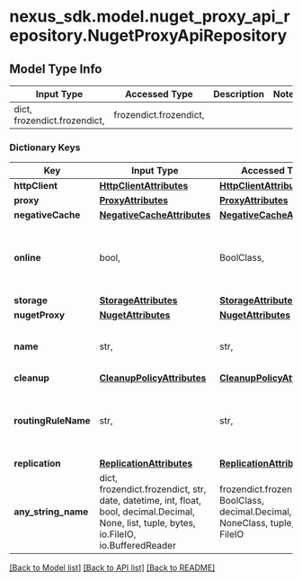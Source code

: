 # nexus_sdk.model.nuget_proxy_api_repository.NugetProxyApiRepository

## Model Type Info

| Input Type                   | Accessed Type          | Description | Notes |
| ---------------------------- | ---------------------- | ----------- | ----- |
| dict, frozendict.frozendict, | frozendict.frozendict, |             |

### Dictionary Keys

| Key                 | Input Type                                                                                                                                  | Accessed Type                                                                           | Description                                                        | Notes      |
| ------------------- | ------------------------------------------------------------------------------------------------------------------------------------------- | --------------------------------------------------------------------------------------- | ------------------------------------------------------------------ | ---------- |
| **httpClient**      | [**HttpClientAttributes**](HttpClientAttributes.md)                                                                                         | [**HttpClientAttributes**](HttpClientAttributes.md)                                     |                                                                    |
| **proxy**           | [**ProxyAttributes**](ProxyAttributes.md)                                                                                                   | [**ProxyAttributes**](ProxyAttributes.md)                                               |                                                                    |
| **negativeCache**   | [**NegativeCacheAttributes**](NegativeCacheAttributes.md)                                                                                   | [**NegativeCacheAttributes**](NegativeCacheAttributes.md)                               |                                                                    |
| **online**          | bool,                                                                                                                                       | BoolClass,                                                                              | Whether this repository accepts incoming requests                  |
| **storage**         | [**StorageAttributes**](StorageAttributes.md)                                                                                               | [**StorageAttributes**](StorageAttributes.md)                                           |                                                                    |
| **nugetProxy**      | [**NugetAttributes**](NugetAttributes.md)                                                                                                   | [**NugetAttributes**](NugetAttributes.md)                                               |                                                                    |
| **name**            | str,                                                                                                                                        | str,                                                                                    | A unique identifier for this repository                            | [optional] |
| **cleanup**         | [**CleanupPolicyAttributes**](CleanupPolicyAttributes.md)                                                                                   | [**CleanupPolicyAttributes**](CleanupPolicyAttributes.md)                               |                                                                    | [optional] |
| **routingRuleName** | str,                                                                                                                                        | str,                                                                                    | The name of the routing rule assigned to this repository           | [optional] |
| **replication**     | [**ReplicationAttributes**](ReplicationAttributes.md)                                                                                       | [**ReplicationAttributes**](ReplicationAttributes.md)                                   |                                                                    | [optional] |
| **any_string_name** | dict, frozendict.frozendict, str, date, datetime, int, float, bool, decimal.Decimal, None, list, tuple, bytes, io.FileIO, io.BufferedReader | frozendict.frozendict, str, BoolClass, decimal.Decimal, NoneClass, tuple, bytes, FileIO | any string name can be used but the value must be the correct type | [optional] |

[[Back to Model list]](../../README.md#documentation-for-models) [[Back to API list]](../../README.md#documentation-for-api-endpoints) [[Back to README]](../../README.md)
